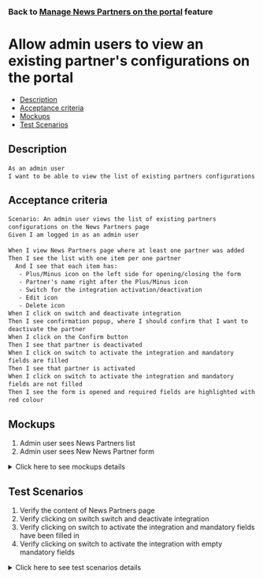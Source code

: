 ### Back to [Manage News Partners on the portal](/../../) feature

# Allow admin users to view an existing partner's configurations on the portal

- [Description](#description)
- [Acceptance criteria](#acceptance-criteria)
- [Mockups](#mockups)
- [Test Scenarios](#test-scenarios)

## Description

    As an admin user
    I want to be able to view the list of existing partners configurations

## Acceptance criteria

    Scenario: An admin user views the list of existing partners configurations on the News Partners page
    Given I am logged in as an admin user

    When I view News Partners page where at least one partner was added
    Then I see the list with one item per one partner
      And I see that each item has:
       - Plus/Minus icon on the left side for opening/closing the form 
       - Partner's name right after the Plus/Minus icon
       - Switch for the integration activation/deactivation
       - Edit icon
       - Delete icon
    When I click on switch and deactivate integration
    Then I see confirmation popup, where I should confirm that I want to deactivate the partner
    When I click on the Confirm button 
    Then I see that partner is deactivated
    When I click on switch to activate the integration and mandatory fields are filled
    Then I see that partner is activated
    When I click on switch to activate the integration and mandatory fields are not filled
    Then I see the form is opened and required fields are highlighted with red colour

## Mockups

1. Admin user sees News Partners list
2. Admin user sees New News Partner form

<details>
  <summary>Click here to see mockups details</summary>

**1. Admin user sees News Partners list:**

![News Partners list](/products/sport_news_portal/web_application_features/manage_news_partners/images/news_partners_list.png)

**2. Admin user sees New News Partner form:**

![New News Partner form](/products/sport_news_portal/web_application_features/manage_news_partners/images/new_news_partners_edit_state.png)

</details>

## Test Scenarios

1. Verify the content of News Partners page
2. Verify clicking on switch switch and deactivate integration
3. Verify clicking on switch to activate the integration and mandatory fields have been filled in 
4. Verify clicking on switch to activate the integration with empty mandatory fields

<details>
  <summary>Click here to see test scenarios details</summary>

### **#1. Verify the content of News Partners page**

|#|Steps|Expected Result
------|-------|----------
|1|Go to the sport news site|
|2|Log in the admin account|
|3|Click on News Partners on the Left Sidebar|
|4|Observe the News Partners page|The next elements should be present:<br> - Plus/Minus icon on the left side for opening/closing the form<br> - Partner's name on the left side<br> - Switch for the integration activation/deactivation<br> - Edit icon<br> - Delete icon

### **#2. Verify clicking on switch switch and deactivate integration**

|#|Steps|Expected Result
------|-------|----------
|1|Go to the sport news site|
|2|Log in the admin account|
|3|Click on News Partners on the Left Sidebar|
|4|Observe the News Partners page|
|5|Click on switch and deactivate integration|Confirmation popup appears
|6|Click on the Confirm button|Partner is deactivated

### **#3. Verify clicking on switch to activate the integration and mandatory fields have been filled in **

|#|Steps|Expected Result
------|-------|----------
|1|Go to the sport news site|
|2|Log in the admin account|
|3|Click on News Partners on the Left Sidebar|
|4|Observe the News Partners page|
|5|Click on switch and deactivate integration|
|6|Fill in the fields|Confirmation popup appears
|7|Click on Confirm button|The partner is activated

### **#4. Verify clicking on switch to activate the integration with empty mandatory fields**

|#|Steps|Expected Result
------|-------|----------
|1|Go to the sport news site|
|2|Log in the admin account|
|3|Click on News Partners on the Left Sidebar|
|4|Observe the News Partners page|
|5|Click on switch and activate integration|
|6|Leave the fields empty|
|7|Click on confirm button|The form will be opened and required fields will be highlighted with red colour

</details>
